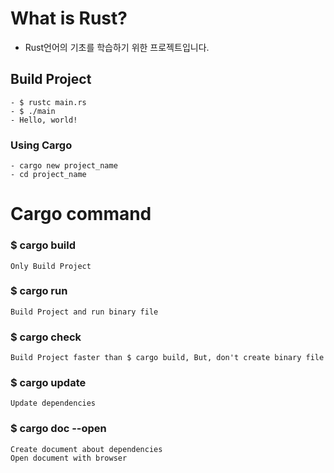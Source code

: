 # What is Rust?

- Rust언어의 기초를 학습하기 위한 프로젝트입니다.

## Build Project
    - $ rustc main.rs
    - $ ./main
    - Hello, world!

### Using Cargo
    - cargo new project_name
    - cd project_name

# Cargo command

### $ cargo build
    Only Build Project

### $ cargo run
    Build Project and run binary file

### $ cargo check
    Build Project faster than $ cargo build, But, don't create binary file

### $ cargo update
    Update dependencies

### $ cargo doc --open
    Create document about dependencies
    Open document with browser